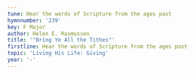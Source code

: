 ```yaml
---
tune: Hear the words of Scripture from the ages past
hymnnumber: '239'
key: F Major
author: Helen E. Rasmussen
title: '"Bring Ye All the Tithes"'
firstline: Hear the words of Scripture from the ages past
topic: 'Living His Life: Giving'
year: '-'
---
```

